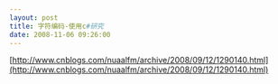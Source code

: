 ```yaml
---
layout: post
title: 字符编码-使用c#研究
date: 2008-11-06 09:26:00
---
```

[http://www.cnblogs.com/nuaalfm/archive/2008/09/12/1290140.html](http://www.cnblogs.com/nuaalfm/archive/2008/09/12/1290140.html)